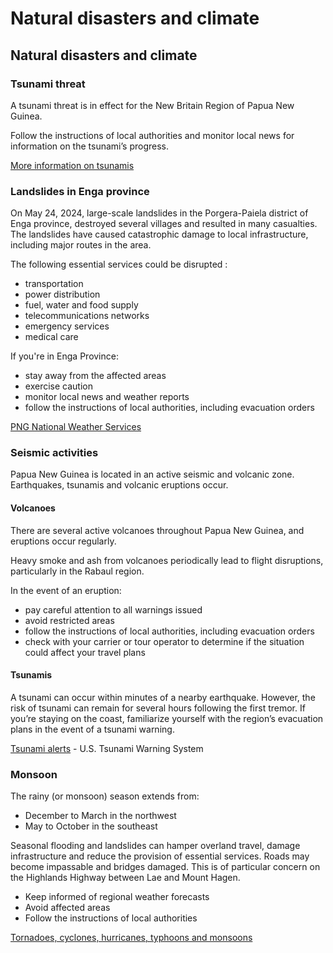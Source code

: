 # Natural disasters and climate

## Natural disasters and climate

### Tsunami threat

A tsunami threat is in effect for the New Britain Region of Papua New Guinea.

Follow the instructions of local authorities and monitor local news for information on the tsunami’s progress.

[More information on tsunamis](#tsunamis)

### Landslides in Enga province

On May 24, 2024, large-scale landslides in the Porgera-Paiela district of Enga province, destroyed several villages and resulted in many casualties. The landslides have caused catastrophic damage to local infrastructure, including major routes in the area.

The following essential services could be disrupted :

* transportation
* power distribution
* fuel, water and food supply
* telecommunications networks
* emergency services
* medical care

If you're in Enga Province:

* stay away from the affected areas
* exercise caution
* monitor local news and weather reports
* follow the instructions of local authorities, including evacuation orders

[PNG National Weather Services](http://www.pngmet.gov.pg/)

### Seismic activities

Papua New Guinea is located in an active seismic and volcanic zone. Earthquakes, tsunamis and volcanic eruptions occur.

#### Volcanoes

There are several active volcanoes throughout Papua New Guinea, and eruptions occur regularly.

Heavy smoke and ash from volcanoes periodically lead to flight disruptions, particularly in the Rabaul region.

In the event of an eruption:

* pay careful attention to all warnings issued
* avoid restricted areas
* follow the instructions of local authorities, including evacuation orders
* check with your carrier or tour operator to determine if the situation could affect your travel plans

#### Tsunamis

A tsunami can occur within minutes of a nearby earthquake. However, the risk of tsunami can remain for several hours following the first tremor. If you’re staying on the coast, familiarize yourself with the region’s evacuation plans in the event of a tsunami warning.

[Tsunami alerts](https://www.tsunami.gov/) - U.S. Tsunami Warning System

### Monsoon

The rainy (or monsoon) season extends from:

* December to March in the northwest
* May to October in the southeast

Seasonal flooding and landslides can hamper overland travel, damage infrastructure and reduce the provision of essential services. Roads may become impassable and bridges damaged. This is of particular concern on the Highlands Highway between Lae and Mount Hagen.

* Keep informed of regional weather forecasts
* Avoid affected areas
* Follow the instructions of local authorities

[Tornadoes, cyclones, hurricanes, typhoons and monsoons](https://travel.gc.ca/travelling/health-safety/hurricanes-typhoons-cyclones-monsoons)